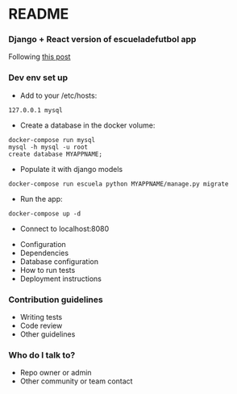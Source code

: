 # README #

### Django + React version of escueladefutbol app ###

Following [this post](https://www.valentinog.com/blog/drf/)

### Dev env set up ###

- Add to your /etc/hosts:
```
127.0.0.1 mysql
```
- Create a database in the docker volume:
```
docker-compose run mysql
mysql -h mysql -u root
create database MYAPPNAME;
```
- Populate it with django models
```
docker-compose run escuela python MYAPPNAME/manage.py migrate
```
- Run the app:
```
docker-compose up -d
```

- Connect to localhost:8080


* Configuration
* Dependencies
* Database configuration
* How to run tests
* Deployment instructions

### Contribution guidelines ###

* Writing tests
* Code review
* Other guidelines

### Who do I talk to? ###

* Repo owner or admin
* Other community or team contact
